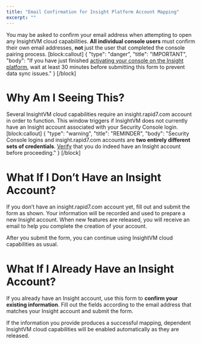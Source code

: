 ```yaml
---
title: "Email Confirmation for Insight Platform Account Mapping"
excerpt: ""
---
```

You may be asked to confirm your email address when attempting to open any InsightVM cloud capabilities.  **All individual console users** must confirm their own email addresses, **not** just the user that completed the console pairing process.
[block:callout]
{
  "type": "danger",
  "title": "IMPORTANT",
  "body": "If you have just finished [activating your console on the Insight platform](doc:activating-your-console-on-the-insight-platform), wait at least 30 minutes before submitting this form to prevent data sync issues."
}
[/block]
# Why Am I Seeing This?

Several InsightVM cloud capabilities require an insight.rapid7.com account in order to function.  This window triggers if InsightVM does not currently have an Insight account associated with your Security Console login.
[block:callout]
{
  "type": "warning",
  "title": "REMINDER",
  "body": "Security Console logins and insight.rapid7.com accounts are **two entirely different sets of credentials**.  [Verify](doc:activating-your-console-on-the-insight-platform#section-understand-different-user-identifications) that you do indeed have an Insight account before proceeding."
}
[/block]
# What If I Don’t Have an Insight Account?

If you don’t have an insight.rapid7.com account yet, fill out and submit the form as shown.  Your information will be recorded and used to prepare a new Insight account. When new features are released, you will receive an email to help you complete the creation of your account.

After you submit the form, you can continue using InsightVM cloud capabilities as usual.

# What If I Already Have an Insight Account?

If you already have an Insight account, use this form to **confirm your existing information**.  Fill out the fields according to the email address that matches your Insight account and submit the form.

If the information you provide produces a successful mapping, dependent InsightVM cloud capabilities will be enabled automatically as they are released.